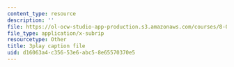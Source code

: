```yaml
---
content_type: resource
description: ''
file: https://ol-ocw-studio-app-production.s3.amazonaws.com/courses/8-03sc-physics-iii-vibrations-and-waves-fall-2016/d16063a4c35653e6abc58e65570370e5_VkbtIDSHfSc.vtt
file_type: application/x-subrip
resourcetype: Other
title: 3play caption file
uid: d16063a4-c356-53e6-abc5-8e65570370e5
---
```

